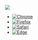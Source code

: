 ![](https://pittsburghpa.maps.arcgis.com/apps/webappviewer/browser-message/close.png)

- [![Chrome](https://pittsburghpa.maps.arcgis.com/apps/webappviewer/browser-message/chrome.png)](https://www.google.com/chrome/)
- [![Firefox](https://pittsburghpa.maps.arcgis.com/apps/webappviewer/browser-message/firefox.png)](https://www.mozilla.org/firefox/)
- [![Safari](https://pittsburghpa.maps.arcgis.com/apps/webappviewer/browser-message/safari.png)](https://www.apple.com/safari/)
- [![Edge](https://pittsburghpa.maps.arcgis.com/apps/webappviewer/browser-message/edge.png)](https://www.microsoft.com/edge)
